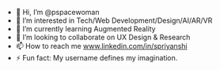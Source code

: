 - 👋 Hi, I’m @pspacewoman
- 👀 I’m interested in Tech/Web Development/Design/AI/AR/VR
- 🌱 I’m currently learning Augmented Reality
- 💞️ I’m looking to collaborate on UX Design & Research
- 📫 How to reach me www.linkedin.com/in/spriyanshi
- ⚡ Fun fact: My username defines my imagination.

<!---
pspacewoman/pspacewoman is a ✨ special ✨ repository because its `README.md` (this file) appears on your GitHub profile.
You can click the Preview link to take a look at your changes.
--->
